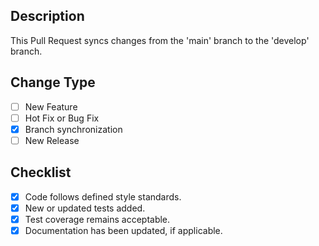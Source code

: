 ## Description
<!-- Briefly explain what was done in this PR. -->

This Pull Request syncs changes from the 'main' branch to the 'develop' branch.

## Change Type
- [ ] New Feature
- [ ] Hot Fix or Bug Fix
- [x] Branch synchronization
- [ ] New Release

## Checklist
- [x] Code follows defined style standards.
- [x] New or updated tests added.
- [x] Test coverage remains acceptable.
- [x] Documentation has been updated, if applicable.